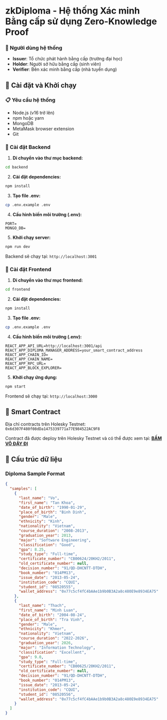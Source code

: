 # zkDiploma - Hệ thống Xác minh Bằng cấp sử dụng Zero-Knowledge Proof

### 👥 Người dùng hệ thống

- **Issuer**: Tổ chức phát hành bằng cấp (trường đại học)
- **Holder**: Người sở hữu bằng cấp (sinh viên)
- **Verifier**: Bên xác minh bằng cấp (nhà tuyển dụng)

## 🚀 Cài đặt và Khởi chạy

### 📋 Yêu cầu hệ thống

- Node.js (v16 trở lên)
- npm hoặc yarn
- MongoDB
- MetaMask browser extension
- Git

### 🔧 Cài đặt Backend

1. **Di chuyển vào thư mục backend:**

```bash
cd backend
```

2. **Cài đặt dependencies:**

```bash
npm install
```

3. **Tạo file .env:**

```bash
cp .env.example .env
```

4. **Cấu hình biến môi trường (.env):**

```env
PORT=
MONGO_DB=
```

5. **Khởi chạy server:**

```bash
npm run dev
```

Backend sẽ chạy tại: `http://localhost:3001`

### 🎨 Cài đặt Frontend

1. **Di chuyển vào thư mục frontend:**

```bash
cd frontend
```

2. **Cài đặt dependencies:**

```bash
npm install
```

3. **Tạo file .env:**

```bash
cp .env.example .env
```

4. **Cấu hình biến môi trường (.env):**

```env
REACT_APP_API_URL=http://localhost:3001/api
REACT_APP_DIPLOMA_MANAGER_ADDRESS=your_smart_contract_address
REACT_APP_CHAIN_ID=
REACT_APP_CHAIN_NAME=
REACT_APP_RPC_URL=
REACT_APP_BLOCK_EXPLORER=
```

5. **Khởi chạy ứng dụng:**

```bash
npm start
```

Frontend sẽ chạy tại: `http://localhost:3000`

## 🔗 Smart Contract

Địa chỉ contracts trên Holesky Testnet: `0x6d307F480f08dDa1475339771a77E984522AC9F8`

Contract đã được deploy trên Holesky Testnet và có thể được xem tại:
**[BẤM VÔ ĐÂY ĐI](https://holesky.etherscan.io/address/0x6d307F480f08dDa1475339771a77E984522AC9F8)**


## 📁 Cấu trúc dữ liệu

### Diploma Sample Format

```json
{
  "samples": [
    {
      "last_name": "Vo",
      "first_name": "Tan Khoa",
      "date_of_birth": "1990-01-29",
      "place_of_birth": "Binh Dinh",
      "gender": "Male",
      "ethnicity": "Kinh",
      "nationality": "Vietnam",
      "course_duration": "2008-2013",
      "graduation_year": 2013,
      "major": "Software Engineering",
      "classification": "Good",
      "gpa": 8.25,
      "study_type": "Full-time",
      "certificate_number": "CB00624/20KH2/2011",
      "old_certificate_number": null,
      "decision_number": "91/QD-DHCNTT-DTDH",
      "book_number": "014PM13",
      "issue_date": "2013-05-24",
      "institution_code": "CQUI",
      "student_id": "08520555",
      "wallet_address": "0x77c5cf4fC4bAAe1b9b0B3A2a8c480E9e8934EA75"
    },
    {
      "last_name": "Thach",
      "first_name": "Minh Luan",
      "date_of_birth": "2004-08-24",
      "place_of_birth": "Tra Vinh",
      "gender": "Male",
      "ethnicity": "Khmer",
      "nationality": "Vietnam",
      "course_duration": "2022-2026",
      "graduation_year": 2026,
      "major": "Information Technology",
      "classification": "Excellent",
      "gpa": 9.0,
      "study_type": "Full-time",
      "certificate_number": "CB00625/20KH2/2011",
      "old_certificate_number": null,
      "decision_number": "91/QD-DHCNTT-DTDH",
      "book_number": "014PM13",
      "issue_date": "2013-05-24",
      "institution_code": "CQUI",
      "student_id": "08520556",
      "wallet_address": "0x77c5cf4fC4bAAe1b9b0B3A2a8c480E9e8934EA75"
    }
  ]
}
```
